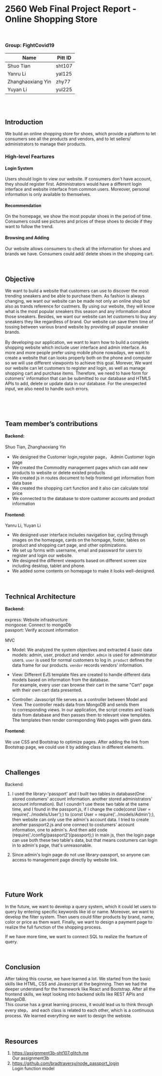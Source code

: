 # 2560 Web Final Project Report - Online Shopping Store

<br>

### Group: FightCovid19

| Name              | Pitt ID |
| ----------------- | ------- |
| Shuo Tian         | sht107  |
| Yanru Li          | yal125  |
| Zhanghaoxiang Yin | zhy77   |
| Yuyan Li          | yul225  |

<br><br>

## Introduction

We build an online shopping store for shoes, which provide a platform to let consumers see all the products and vendors,
and to let sellers/ administrators to manage their products.

### High-level Feartures

#### Login System

Users should login to view our website. If consumers don't have account, they should register first.
Administrators would have a different login interface and website interface from common users.
Moreover, personal information is only available to themselves.

#### Recommendation

On the homepage, we show the most popular shoes in the period of time.
Consumers could see pictures and prices of these shoes to decide if they want to follow the trend.

#### Browsing and Adding

Our website allows consumers to check all the information for shoes and brands we have.
Consumers could add/ delete shoes in the shopping cart. <br><br><br>

## Objective

We want to build a website that customers can use to discover the most trending sneakers and be able to purchase them. As
fashion is always changing, we want our website can be made not only an online shop but also as trands reference for custmers.
By using our website, they will know what is the most popular sneakers this season and any information about those sneakers. Besides,
we want our website can let customers to buy any sneakers they like regardless of brand. Our website can save them time of tossing
between various brand website by providing all popular sneaker brands.<br>
<br>
By developing our application, we want to learn how to build a complete shopping website which include user interface and
admin interface. As more and more people prefer using mobile phone nowadays, we want to create a website that can looks
properly both on the phone and computer so we will use different viewpoints to achieve this goal. Morever, We want our
website can let customers to register and login, as well as manage shopping cart and purchase items.
Therefore, we need to have form for cutomers' information that can be submitted to our database and HTML5 APIs to add, delete or
update data in our database. For the unexpected input, we also need to handle such errors.

<br><br><br>

## Team member’s contributions



#### Backend:

Shuo Tian, Zhanghaoxiang Yin

- We designed the Customer login,register page， Admin Customer login page
- We created the Commodity management pages which can add new products to website or delete existed products
- We created js in routes document to help frontend get information from data base
- We created the shopping cart function and it also can calculate total price
- We connected to the database to store customer accounts and product information

#### Frontend:

Yanru Li, Yuyan Li

- We designed user interface includes navigation bar, cycling through images on the homepage, cards on the hompage, footer,
  tables on product and shopping cart page, and other opitmizations.
- We set up forms with username, email and passward for users to register and login our website.
- We designed the different viewports based on different screen size including desktop, tablet and phone.
- We added some contents on homepage to make it looks well-designed.<br><br><br>

## Technical Architecture


#### Backend:

express: Website infrastructure<br>
mongoose: Connect to mongoDb<br>
passport: Verify account information<br><br>
MVC

- Model: We analyzed the system objectives and extracted 4 basic data models: admin, user, product and vendor.
`admin` is used for administrator users.
`user` is used for normal customers to log in.
`product` defines the data frame for our products.
`vendor` records vendors' information.
- View: Different EJS template files are created to handle different data models based on information from the database.<br>
For example, every user can browse their cart in the same "Cart" page with their own cart data presented. 

- Controller: Javascript file serves as a controller between Model and View. The controller reads data from MongoDB and sends them <br>
to corresponding views.
In our application, the script creates and loads data from database and then passes them to relevant view templates. <br>
The templates then render corresponding Web pages with given data.

#### Frontend:

We use CSS and Bootstrap to optimize pages.
After adding the link from Bootstrap page, we could use it by adding class in different elements. <br><br><br>

## Challenges

Backend:

1. I used the library-'passport' and I built two tables in database(One stored costumers' account information. another stored administrators' account information).
   But I coundn't use these two table at the same time, and I found in the passport.js, if I change the code(const User = require('../models/User');) to
   (const User = require('../models/Admin');), then website can only use the admin's account data.
   I tried to create another passport2.js and one connect to costumers' account information, one to admin's. And then add code (require('./config/passport2')(passport);) in main js,
   then the login page can use both these two table's data, but that means costumers can login in to admin's page, that's unreasonable.

2. Since admin's login page do not use library-passport, so anyone can access to management page directly by website link.


<br><br><br>

## Future Work

In the future, we want to develop a query system,
which it could let users to query by entering specific keywords like id or name.
Moreover, we want to develop the filter system.
Then users could filter products by brand, name, color or price as them want.
Finally, we want to design a payment page to realize the full function of the shopping process.<br>

If we have more time, we want to connect SQL to realize the fearture of query. <br><br><br>

## Conclusion

After taking this course, we have learned a lot. We started from the basic skills like HTML, CSS and Javascript at the beginning.
Then we had the deeper understand for the framework like React and Bootstrap.
After all the frontend skills, we kept looking into backend skills like REST APIs and MongoDB.<br>
This course has a great learning process, it would lead us to think through every step，
and each class is related to each other, which is a continuous process.
We learned everything we want to design the webiste. <br><br><br>

## Resources

   1. https://assignment3b-sht107.glitch.me <br>
   Our assignment3b
   2. https://github.com/bradtraversy/node_passport_login <br>
   Login function model
  